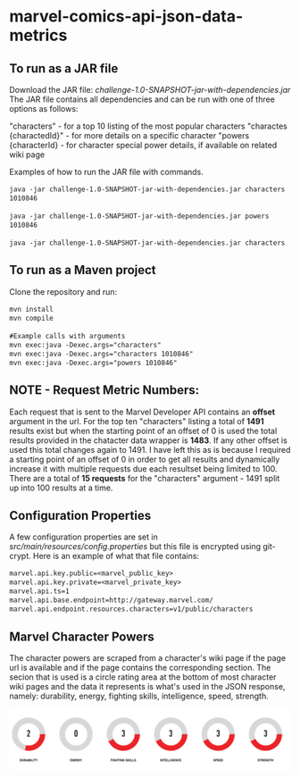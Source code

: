 # marvel-comics-api-json-data-metrics

## To run as a JAR file

Download the JAR file: *challenge-1.0-SNAPSHOT-jar-with-dependencies.jar*
The JAR file contains all dependencies and can be run with one of three options as follows:


"characters"              - for a top 10 listing of the most popular characters
"charactes {charactedId}" - for more details on a specific character
"powers {characterId}     - for character special power details, if available on related wiki page

Examples of how to run the JAR file with commands.


```shell
java -jar challenge-1.0-SNAPSHOT-jar-with-dependencies.jar characters 1010846

java -jar challenge-1.0-SNAPSHOT-jar-with-dependencies.jar powers 1010846

java -jar challenge-1.0-SNAPSHOT-jar-with-dependencies.jar characters
```

## To run as a Maven project
Clone the repository and run:

```shell
mvn install
mvn compile

#Example calls with arguments
mvn exec:java -Dexec.args="characters"
mvn exec:java -Dexec.args="characters 1010846"
mvn exec:java -Dexec.args="powers 1010846"
```
## NOTE - Request Metric Numbers:
Each request that is sent to the Marvel Developer API contains an **offset** argument in the url. For the top ten "characters" listing a total of **1491** results exist but when the starting point of an offset of 0 is used the total results provided in the chatacter data wrapper is **1483**. If any other offset is used this total changes again to 1491. I have left this as is because I required a starting point of an offset of 0 in order to get all results and dynamically increase it with multiple requests due each resultset being limited to 100.
There are a total of **15 requests** for the "characters" argument - 1491 split up into 100 results at a time.

## Configuration Properties
A few configuration properties are set in *src/main/resources/config.properties* but this file is encrypted using git-crypt. Here is an example of what that file contains:

```shell
marvel.api.key.public=<marvel_public_key>
marvel.api.key.private=<marvel_private_key>
marvel.api.ts=1
marvel.api.base.endpoint=http://gateway.marvel.com/
marvel.api.endpoint.resources.characters=v1/public/characters
```

## Marvel Character Powers
The character powers are scraped from a character's wiki page if the page url is available and if the page contains the corresponding section. The secion that is used is a circle rating area at the bottom of most character wiki pages and the data it represents is what's used in the JSON response, namely: durability, energy, fighting skills, intelligence, speed, strength.

![alt text](Marvel_Character_Powers.png "Character Power Ratings")
